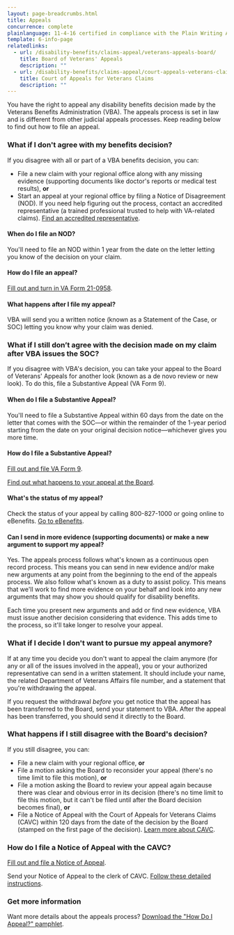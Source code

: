 ```yaml
---
layout: page-breadcrumbs.html
title: Appeals
concurrence: complete
plainlanguage: 11-4-16 certified in compliance with the Plain Writing Act
template: 6-info-page
relatedlinks:
  - url: /disability-benefits/claims-appeal/veterans-appeals-board/
    title: Board of Veterans' Appeals
    description: ""
  - url: /disability-benefits/claims-appeal/court-appeals-veterans-claims/
    title: Court of Appeals for Veterans Claims
    description: ""
---
```


<div class="va-introtext">

You have the right to appeal any disability benefits decision made by the Veterans Benefits Administration (VBA). The appeals process is set in law and is different from other judicial appeals processes. Keep reading below to find out how to file an appeal.  

</div>

<div class="call-out" markdown="0">

### What if I don't agree with my benefits decision?  

If you disagree with all or part of a VBA benefits decision, you can:

- File a new claim with your regional office along with any missing evidence (supporting documents like doctor's reports or medical test results), **or**
- Start an appeal at your regional office by filing a Notice of Disagreement (NOD). If you need help figuring out the process, contact an accredited representative (a trained professional trusted to help with VA-related claims). [Find an accredited representative](/disability-benefits/apply-for-benefits/help/index.html).
</div>

#### When do I file an NOD?

You'll need to file an NOD within 1 year from the date on the letter letting you know of the decision on your claim.

#### How do I file an appeal?

[Fill out and turn in VA Form 21-0958](http://www.vba.va.gov/pubs/forms/VBA-21-0958-ARE.pdf).

#### What happens after I file my appeal?

VBA will send you a written notice (known as a Statement of the Case, or SOC) letting you know why your claim was denied.

### What if I still don’t agree with the decision made on my claim after VBA issues the SOC?

If you disagree with VBA's decision, you can take your appeal to the Board of Veterans' Appeals for another look (known as a de novo review or new look). To do this, file a Substantive Appeal (VA Form 9).

#### When do I file a Substantive Appeal?

You'll need to file a Substantive Appeal within 60 days from the date on the letter that comes with the SOC—or within the remainder of the 1-year period starting from the date on your original decision notice—whichever gives you more time.

#### How do I file a Substantive Appeal?

[Fill out and file VA Form 9](http://www.va.gov/vaforms/va/pdf/VA9.pdf).

[Find out what happens to your appeal at the Board](/disability-benefits/claims-appeal/veterans-appeals-board/).

#### What's the status of my appeal?

Check the status of your appeal by calling <span class="tel">800-827-1000</span> or going online to eBenefits. [Go to eBenefits](https://www.ebenefits.va.gov).

#### Can I send in more evidence (supporting documents) or make a new argument to support my appeal?  

Yes. The appeals process follows what's known as a continuous open record process. This means you can send in new evidence and/or make new arguments at any point from the beginning to the end of the appeals process. We also follow what's known as a duty to assist policy. This means that we'll work to find more evidence on your behalf and look into any new arguments that may show you should qualify for disability benefits. 

Each time you present new arguments and add or find new evidence, VBA must issue another decision considering that evidence. This adds time to the process, so it'll take longer to resolve your appeal.

### What if I decide I don't want to pursue my appeal anymore?

If at any time you decide you don't want to appeal the claim anymore (for any or all of the issues involved in the appeal), you or your authorized representative can send in a written statement. It should include your name, the related Department of Veterans Affairs file number, and a statement that you're withdrawing the appeal.

If you request the withdrawal *before* you get notice that the appeal has been transferred to the Board, send your statement to VBA. After the appeal has been transferred, you should send it directly to the Board.  

### What happens if I still disagree with the Board's decision?

If you still disagree, you can:

  - File a new claim with your regional office, **or**
  - File a motion asking the Board to reconsider your appeal (there's no time limit to file this motion), **or**
  - File a motion asking the Board to review your appeal again because there was clear and obvious error in its decision (there's no time limit to file this motion, but it can't be filed until after the Board decision becomes final), **or**
  - File a Notice of Appeal with the Court of Appeals for Veterans Claims (CAVC) within 120 days from the date of the decision by the Board (stamped on the first page of the decision). [Learn more about CAVC](/disability-benefits/claims-appeal/court-appeals-veterans-claims/).

### How do I file a Notice of Appeal with the CAVC?

[Fill out and file a Notice of Appeal](http://www.uscourts.cavc.gov/forms_fees.php). 

Send your Notice of Appeal to the clerk of CAVC. [Follow these detailed instructions](http://www.uscourts.cavc.gov/appeal.php).

### Get more information

Want more details about the appeals process? [Download the "How Do I Appeal?" pamphlet](http://www.bva.va.gov/docs/Pamphlets/How-Do-I-Appeal-Booklet--508Compliance.pdf).
